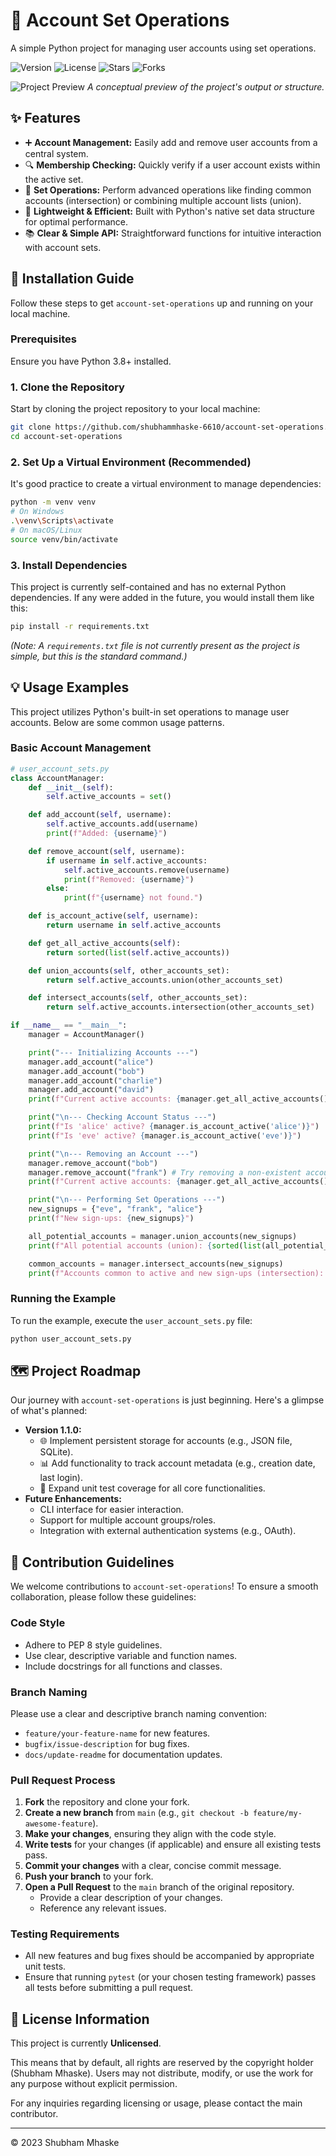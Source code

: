 # 🔐 Account Set Operations

A simple Python project for managing user accounts using set operations.

![Version](https://img.shields.io/badge/version-1.0.0-blue) ![License](https://img.shields.io/badge/license-None-lightgrey) ![Stars](https://img.shields.io/github/stars/shubhammhaske-6610/account-set-operations?style=social) ![Forks](https://img.shields.io/github/forks/shubhammhaske-6610/account-set-operations?style=social)

![Project Preview](/preview_example.png)
_A conceptual preview of the project's output or structure._


## ✨ Features

*   ➕ **Account Management:** Easily add and remove user accounts from a central system.
*   🔍 **Membership Checking:** Quickly verify if a user account exists within the active set.
*   🤝 **Set Operations:** Perform advanced operations like finding common accounts (intersection) or combining multiple account lists (union).
*   🚀 **Lightweight & Efficient:** Built with Python's native set data structure for optimal performance.
*   📚 **Clear & Simple API:** Straightforward functions for intuitive interaction with account sets.


## 🚀 Installation Guide

Follow these steps to get `account-set-operations` up and running on your local machine.

### Prerequisites

Ensure you have Python 3.8+ installed.

### 1. Clone the Repository

Start by cloning the project repository to your local machine:

```bash
git clone https://github.com/shubhammhaske-6610/account-set-operations.git
cd account-set-operations
```

### 2. Set Up a Virtual Environment (Recommended)

It's good practice to create a virtual environment to manage dependencies:

```bash
python -m venv venv
# On Windows
.\venv\Scripts\activate
# On macOS/Linux
source venv/bin/activate
```

### 3. Install Dependencies

This project is currently self-contained and has no external Python dependencies. If any were added in the future, you would install them like this:

```bash
pip install -r requirements.txt
```
*(Note: A `requirements.txt` file is not currently present as the project is simple, but this is the standard command.)*


## 💡 Usage Examples

This project utilizes Python's built-in set operations to manage user accounts. Below are some common usage patterns.

### Basic Account Management

```python
# user_account_sets.py
class AccountManager:
    def __init__(self):
        self.active_accounts = set()

    def add_account(self, username):
        self.active_accounts.add(username)
        print(f"Added: {username}")

    def remove_account(self, username):
        if username in self.active_accounts:
            self.active_accounts.remove(username)
            print(f"Removed: {username}")
        else:
            print(f"{username} not found.")

    def is_account_active(self, username):
        return username in self.active_accounts

    def get_all_active_accounts(self):
        return sorted(list(self.active_accounts))

    def union_accounts(self, other_accounts_set):
        return self.active_accounts.union(other_accounts_set)

    def intersect_accounts(self, other_accounts_set):
        return self.active_accounts.intersection(other_accounts_set)

if __name__ == "__main__":
    manager = AccountManager()

    print("--- Initializing Accounts ---")
    manager.add_account("alice")
    manager.add_account("bob")
    manager.add_account("charlie")
    manager.add_account("david")
    print(f"Current active accounts: {manager.get_all_active_accounts()}")

    print("\n--- Checking Account Status ---")
    print(f"Is 'alice' active? {manager.is_account_active('alice')}")
    print(f"Is 'eve' active? {manager.is_account_active('eve')}")

    print("\n--- Removing an Account ---")
    manager.remove_account("bob")
    manager.remove_account("frank") # Try removing a non-existent account
    print(f"Current active accounts: {manager.get_all_active_accounts()}")

    print("\n--- Performing Set Operations ---")
    new_signups = {"eve", "frank", "alice"}
    print(f"New sign-ups: {new_signups}")

    all_potential_accounts = manager.union_accounts(new_signups)
    print(f"All potential accounts (union): {sorted(list(all_potential_accounts))}")

    common_accounts = manager.intersect_accounts(new_signups)
    print(f"Accounts common to active and new sign-ups (intersection): {sorted(list(common_accounts))}")
```

### Running the Example

To run the example, execute the `user_account_sets.py` file:

```bash
python user_account_sets.py
```


## 🗺️ Project Roadmap

Our journey with `account-set-operations` is just beginning. Here's a glimpse of what's planned:

*   **Version 1.1.0:**
    *   🌐 Implement persistent storage for accounts (e.g., JSON file, SQLite).
    *   📊 Add functionality to track account metadata (e.g., creation date, last login).
    *   🧪 Expand unit test coverage for all core functionalities.
*   **Future Enhancements:**
    *   CLI interface for easier interaction.
    *   Support for multiple account groups/roles.
    *   Integration with external authentication systems (e.g., OAuth).


## 🤝 Contribution Guidelines

We welcome contributions to `account-set-operations`! To ensure a smooth collaboration, please follow these guidelines:

### Code Style

*   Adhere to PEP 8 style guidelines.
*   Use clear, descriptive variable and function names.
*   Include docstrings for all functions and classes.

### Branch Naming

Please use a clear and descriptive branch naming convention:
*   `feature/your-feature-name` for new features.
*   `bugfix/issue-description` for bug fixes.
*   `docs/update-readme` for documentation updates.

### Pull Request Process

1.  **Fork** the repository and clone your fork.
2.  **Create a new branch** from `main` (e.g., `git checkout -b feature/my-awesome-feature`).
3.  **Make your changes**, ensuring they align with the code style.
4.  **Write tests** for your changes (if applicable) and ensure all existing tests pass.
5.  **Commit your changes** with a clear, concise commit message.
6.  **Push your branch** to your fork.
7.  **Open a Pull Request** to the `main` branch of the original repository.
    *   Provide a clear description of your changes.
    *   Reference any relevant issues.

### Testing Requirements

*   All new features and bug fixes should be accompanied by appropriate unit tests.
*   Ensure that running `pytest` (or your chosen testing framework) passes all tests before submitting a pull request.


## 📝 License Information

This project is currently **Unlicensed**.

This means that by default, all rights are reserved by the copyright holder (Shubham Mhaske). Users may not distribute, modify, or use the work for any purpose without explicit permission.

For any inquiries regarding licensing or usage, please contact the main contributor.

---
© 2023 Shubham Mhaske
